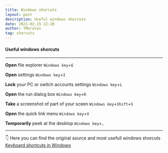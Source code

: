 ```yaml
---
title: Windows shorcuts
layout: post
description: Useful windows shorcuts
date: 2021-02-15 22:20
author: TMorales
tag: shorcuts
---
```

#### Useful windows shorcuts
---
**Open** file explorer
`Windows key`+`E`

**Open** settings
`Windows key`+`I`

**Lock** your PC or switch accounts settings
`Windows key`+`L`

**Open** the run dialog box
`Windows key`+`R`

**Take** a screenshot of part of your sceen
`Windows key`+`Shift`+`S`

**Open** the quick link menu
`Windows key`+`X`

**Temporarily** peek at the desktop
`Windows key`+`,`

---
👇 Here you can find the original source and most usefull windows shorcuts\
[Keyboard shortcuts in Windows](https://support.microsoft.com/en-us/windows/keyboard-shortcuts-in-windows-dcc61a57-8ff0-cffe-9796-cb9706c75eec)
